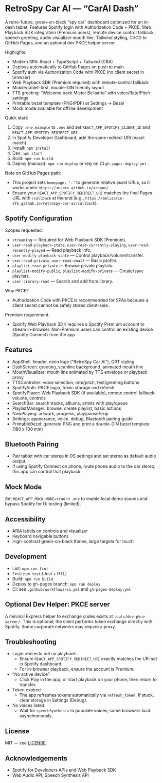 # RetroSpy Car AI — “CarAI Dash”

A retro-future, green-on-black “spy car” dashboard optimized for an in-dash tablet. Features Spotify login with Authorization Code + PKCE, Web Playback SDK integration (Premium users), remote device control fallback, speech greeting, audio visualizer mouth line, Tailwind styling, CI/CD to GitHub Pages, and an optional dev PKCE helper server.

Highlights:
- Modern SPA: React + TypeScript + Tailwind (CRA)
- Deploys automatically to GitHub Pages on push to main
- Spotify auth via Authorization Code with PKCE (no client secret in browser)
- Web Playback SDK (Premium required) with remote-control fallback
- Mobile/tablet-first, double-DIN friendly layout
- TTS greeting: “Welcome back Mister Belisario” with voice/Rate/Pitch settings
- Printable bezel template (PNG/PDF) at Settings → Bezel
- Mock mode available for offline development

Quick start:
1. Copy `.env.example` to `.env` and set `REACT_APP_SPOTIFY_CLIENT_ID` and `REACT_APP_SPOTIFY_REDIRECT_URI`.
2. In Spotify Developer Dashboard, add the same redirect URI (exact match).
3. Install: `npm install`
4. Dev: `npm start`
5. Build: `npm run build`
6. Deploy (manual): `npm run deploy` or rely on CI `gh-pages-deploy.yml`.

Note on GitHub Pages path:
- This project sets `homepage: "."` to generate relative asset URLs, so it works under `https://<user>.github.io/<repo>/`.
- Ensure your `REACT_APP_SPOTIFY_REDIRECT_URI` matches the final Pages URL with `/callback` at the end (e.g., `https://belisario-afk.github.io/retrospy-car-ai/callback`).

## Spotify Configuration

Scopes requested:
- `streaming` — Required for Web Playback SDK (Premium).
- `user-read-playback-state`, `user-read-currently-playing`, `user-read-recently-played` — Read playback info.
- `user-modify-playback-state` — Control playback/volume/transfer.
- `user-read-private`, `user-read-email` — Basic profile.
- `playlist-read-private` — Browse private playlists.
- `playlist-modify-public`, `playlist-modify-private` — Create/save playlists.
- `user-library-read` — Search and add from library.

Why PKCE?
- Authorization Code with PKCE is recommended for SPAs because a client secret cannot be safely stored client-side.

Premium requirement:
- Spotify Web Playback SDK requires a Spotify Premium account to stream in-browser. Non-Premium users can control an existing device (Spotify Connect) from the app.

## Features

- AppShell: header, neon logo (“RetroSpy Car AI”), CRT styling
- DashScreen: greeting, scanline background, animated mouth line
- MouthVisualizer: mouth line animated by TTS envelope or playback proxy
- TTSController: voice selection, rate/pitch, test/greeting buttons
- SpotifyAuth: PKCE login, token storage and refresh
- SpotifyPlayer: Web Playback SDK (if available), remote control fallback, volume, controls
- SearchBar: search tracks, albums, artists with play/queue
- PlaylistManager: browse, create playlist, basic actions
- NowPlaying: artwork, progress, play/pause/skip
- Settings: appearance, voice, debug, Bluetooth pairing guide
- PrintableBezel: generate PNG and print a double-DIN bezel template (180 x 100 mm)

## Bluetooth Pairing

- Pair tablet with car stereo in OS settings and set stereo as default audio output.
- If using Spotify Connect on phone, route phone audio to the car stereo; this app can control that playback.

## Mock Mode

Set `REACT_APP_MOCK_MODE=true` in `.env` to enable local demo sounds and bypass Spotify for UI testing (limited).

## Accessibility

- ARIA labels on controls and visualizer
- Keyboard navigable buttons
- High-contrast green-on-black theme, large targets for touch

## Development

- Lint: `npm run lint`
- Test: `npm test` (Jest + RTL)
- Build: `npm run build`
- Deploy to gh-pages branch: `npm run deploy`
- CI: see `.github/workflows/ci.yml` and `gh-pages-deploy.yml`

## Optional Dev Helper: PKCE server

A minimal Express helper to exchange codes exists at `tools/dev-pkce-server/`. This is optional; the client performs token exchange directly with Spotify. Some corporate networks may require a proxy.

## Troubleshooting

- Login redirects but no playback:
  - Ensure `REACT_APP_SPOTIFY_REDIRECT_URI` exactly matches the URI set in Spotify dashboard.
  - For in-browser playback, ensure the account is Premium.
- “No active device”:
  - Click Play in the app, or start playback on your phone, then return to transfer.
- Token expired:
  - The app refreshes tokens automatically via `refresh_token`. If stuck, clear storage in Settings (Debug).
- No voices listed:
  - Wait for `speechSynthesis` to populate voices; some browsers load asynchronously.

## License

MIT — see [LICENSE](./LICENSE).

## Acknowledgements

- Spotify for Developers APIs and Web Playback SDK
- Web Audio API, Speech Synthesis API